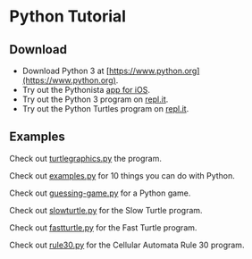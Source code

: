 # Python Tutorial

## Download

* Download Python 3 at [https://www.python.org](https://www.python.org).
* Try out the Pythonista [app for iOS](https://apps.apple.com/us/app/pythonista-3/id1085978097).
* Try out the Python 3 program on [repl.it](https://repl.it/languages/python3/).
* Try out the Python Turtles program on [repl.it](https://repl.it/languages/python_turtle).

## Examples

Check out [turtlegraphics.py](turtlegraphics.py) the program.

Check out [examples.py](examples.py) for 10 things you can do with Python.

Check out [guessing-game.py](guessing-game.py) for a Python game.

Check out [slowturtle.py](slowturtle.py) for the Slow Turtle program.

Check out [fastturtle.py](fastturtle.py) for the Fast Turtle program.

Check out [rule30.py](rule30.py) for the Cellular Automata Rule 30 program.

